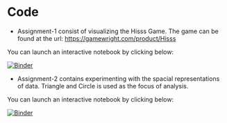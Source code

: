 # Code

* Assignment-1 consist of visualizing the Hisss Game. The game can be found at the url: https://gamewright.com/product/Hisss

You can launch an interactive notebook by clicking below:

[![Binder](https://mybinder.org/badge_logo.svg)](https://mybinder.org/v2/gh/hrgupta/Advanced-Data-Visualization/master?filepath=Code%2FAssignment_1%20-%20Hisss%20Game%20Visualization.ipynb)

* Assignment-2 contains experimenting with the spacial representations of data. Triangle and Circle is used as the focus of analysis.

You can launch an interactive notebook by clicking below:

[![Binder](https://mybinder.org/badge_logo.svg)](https://mybinder.org/v2/gh/hrgupta/Advanced-Data-Visualization/master?filepath=Code%2FAssignment_2%20-%20Spatial%20Representation%20Comparison.ipynb)
